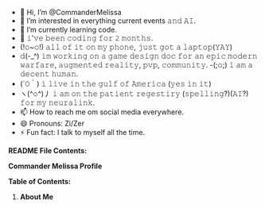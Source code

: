 - 👋 Hi, I’m @CommanderMelissa
- 👀 I’m interested in everything current events 𝚊𝚗𝚍 𝙰𝙸.
- 🌱 I’m currently learning code.
- 💞️ 𝚒'𝚟𝚎 𝚋𝚎𝚎𝚗 𝚌𝚘𝚍𝚒𝚗𝚐 𝚏𝚘𝚛 𝟸 𝚖𝚘𝚗𝚝𝚑𝚜.
- (!𝚘~𝚘!) 𝚊𝚕𝚕 𝚘𝚏 𝚒𝚝 𝚘𝚗 𝚖𝚢 𝚙𝚑𝚘𝚗𝚎, 𝚓𝚞𝚜𝚝 𝚐𝚘𝚝 𝚊 𝚕𝚊𝚙𝚝𝚘𝚙(𝚈𝙰𝚈)
- 𝚍(-_^) 𝚒𝚖 𝚠𝚘𝚛𝚔𝚒𝚗𝚐 𝚘𝚗 𝚊 𝚐𝚊𝚖𝚎 𝚍𝚎𝚜𝚒𝚐𝚗 𝚍𝚘𝚌 𝚏𝚘𝚛 𝚊𝚗 𝚎𝚙𝚒𝚌 𝚖𝚘𝚍𝚎𝚛𝚗 𝚠𝚊𝚛𝚏𝚊𝚛𝚎, 𝚊𝚞𝚐𝚖𝚎𝚗𝚝𝚎𝚍 𝚛𝚎𝚊𝚕𝚒𝚝𝚢, 𝚙𝚟𝚙, 𝚌𝚘𝚖𝚖𝚞𝚗𝚒𝚝𝚢.
-(;𝚘;)  𝚒 𝚊𝚖 𝚊 𝚍𝚎𝚌𝚎𝚗𝚝 𝚑𝚞𝚖𝚊𝚗.
- (´𝙾｀) 𝚒 𝚕𝚒𝚟𝚎 𝚒𝚗 𝚝𝚑𝚎 𝚐𝚞𝚕𝚏 𝚘𝚏 𝙰𝚖𝚎𝚛𝚒𝚌𝚊 (𝚢𝚎𝚜 𝚒𝚗 𝚒𝚝)
- ヽ(^𝚘^)丿 𝚒 𝚊𝚖 𝚘𝚗 𝚝𝚑𝚎 𝚙𝚊𝚝𝚒𝚎𝚗𝚝 𝚛𝚎𝚐𝚎𝚜𝚝𝚒𝚛𝚢 (𝚜𝚙𝚎𝚕𝚕𝚒𝚗𝚐?)(𝙰𝙸?) 𝚏𝚘𝚛 𝚖𝚢 𝚗𝚎𝚞𝚛𝚊𝚕𝚒𝚗𝚔.
- 📫 How to reach me  om social media everywhere.
- 😄 Pronouns: Zi/Zer
- ⚡ Fun fact: I talk to myself all the time.


**README File Contents:**

 
**Commander Melissa Profile**

**Table of Contents:**

1. **About Me**

